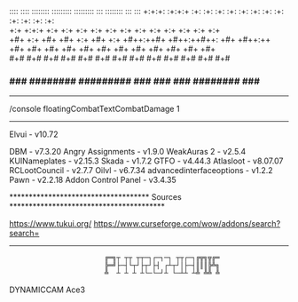 
::::    ::::   ::::::::  :::::::::       :::::::::     :::      ::::::::  :::    ::: 
+:+:+: :+:+:+ :+:    :+: :+:    :+:      :+:    :+:  :+: :+:   :+:    :+: :+:   :+:  
+:+ +:+:+ +:+ +:+    +:+ +:+    +:+      +:+    +:+ +:+   +:+  +:+        +:+  +:+   
+#+  +:+  +#+ +#+    +:+ +#+    +:+      +#++:++#+ +#++:++#++: +#+        +#++:++    
+#+       +#+ +#+    +#+ +#+    +#+      +#+       +#+     +#+ +#+        +#+  +#+   
#+#       #+# #+#    #+# #+#    #+#      #+#       #+#     #+# #+#    #+# #+#   #+#  
###       ###  ########  #########       ###       ###     ###  ########  ###    ### 


**************************************************************************************
/console floatingCombatTextCombatDamage 1
**************************************************************************************

Elvui			                  - v10.72

DBM			                    - v7.3.20
Angry Assignments	          - v1.9.0
WeakAuras 2		              - v2.5.4
KUINameplates		            - v2.15.3
Skada			                  - v1.7.2
GTFO			                  - v4.44.3
Atlasloot 		              - v8.07.07
RCLootCouncil		            - v2.7.7
Oilvl                       - v6.7.34
advancedinterfaceoptions    - v1.2.2
Pawn                        - v2.2.18
Addon Control Panel         - v3.4.35

************************************ Sources ****************************************

https://www.tukui.org/
https://www.curseforge.com/wow/addons/search?search=

**************************************************************************************

                            ╔═╗┬ ┬┬ ┬┬─┐┌─┐─┐ ┬┬┌─┐╔╦╗╦╔═
                            ╠═╝├─┤└┬┘├┬┘├┤ ┌┴┬┘│├─┤║║║╠╩╗
                            ╩  ┴ ┴ ┴ ┴└─└─┘┴ └─┴┴ ┴╩ ╩╩ ╩
                            
                            
DYNAMICCAM
Ace3
